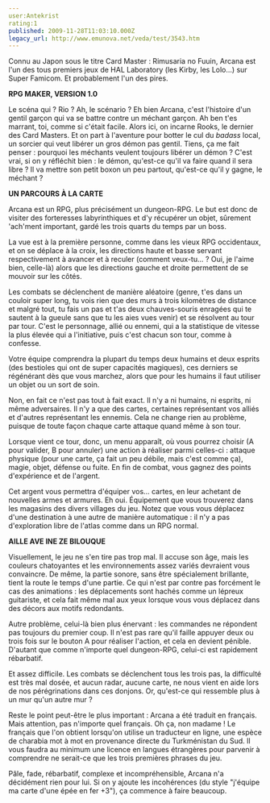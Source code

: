 ```yaml
---
user:Antekrist
rating:1
published: 2009-11-28T11:03:10.000Z
legacy_url: http://www.emunova.net/veda/test/3543.htm
---
```

Connu au Japon sous le titre Card Master : Rimusaria no Fuuin, Arcana est l'un des tous premiers jeux de HAL Laboratory (les Kirby, les Lolo...) sur Super Famicom. Et probablement l'un des pires.  

  

**RPG MAKER, VERSION 1.0**  

Le scéna qui ? Rio ? Ah, le scénario ? Eh bien Arcana, c'est l'histoire d'un gentil garçon qui va se battre contre un méchant garçon. Ah ben t'es marrant, toi, comme si c'était facile. Alors ici, on incarne Rooks, le dernier des Card Masters. Et on part à l'aventure pour botter le cul du _badass_ local, un sorcier qui veut libérer un gros démon pas gentil. Tiens, ça me fait penser : pourquoi les méchants veulent toujours libérer un démon ? C'est vrai, si on y réfléchit bien : le démon, qu'est-ce qu'il va faire quand il sera libre ? Il va mettre son petit boxon un peu partout, qu'est-ce qu'il y gagne, le méchant ?  

  

**UN PARCOURS À LA CARTE**  

Arcana est un RPG, plus précisément un dungeon-RPG. Le but est donc de visiter des forteresses labyrinthiques et d'y récupérer un objet, sûrement 'ach'ment important, gardé les trois quarts du temps par un boss.  

La vue est à la première personne, comme dans les vieux RPG occidentaux, et on se déplace à la croix, les directions haute et basse servant respectivement à avancer et à reculer (comment veux-tu... ? Oui, je l'aime bien, celle-là) alors que les directions gauche et droite permettent de se mouvoir sur les côtés.  

Les combats se déclenchent de manière aléatoire (genre, t'es dans un couloir super long, tu vois rien que des murs à trois kilomètres de distance et malgré tout, tu fais un pas et t'as deux chauves-souris enragées qui te sautent à la gueule sans que tu les aies vues venir) et se résolvent au tour par tour. C'est le personnage, allié ou ennemi, qui a la statistique de vitesse la plus élevée qui a l'initiative, puis c'est chacun son tour, comme à confesse.  

Votre équipe comprendra la plupart du temps deux humains et deux esprits (des bestioles qui ont de super capacités magiques), ces derniers se régénérant dès que vous marchez, alors que pour les humains il faut utiliser un objet ou un sort de soin.  

Non, en fait ce n'est pas tout à fait exact. Il n'y a ni humains, ni esprits, ni même adversaires. Il n'y a que des cartes, certaines représentant vos alliés et d'autres représentant les ennemis. Cela ne change rien au problème, puisque de toute façon chaque carte attaque quand même à son tour.  

Lorsque vient ce tour, donc, un menu apparaît, où vous pourrez choisir (A pour valider, B pour annuler) une action à réaliser parmi celles-ci : attaque physique (pour une carte, ça fait un peu débile, mais c'est comme ça), magie, objet, défense ou fuite. En fin de combat, vous gagnez des points d'expérience et de l'argent.  

Cet argent vous permettra d'équiper vos... cartes, en leur achetant de nouvelles armes et armures. Eh oui. Équipement que vous trouverez dans les magasins des divers villages du jeu. Notez que vous vous déplacez d'une destination à une autre de manière automatique : il n'y a pas d'exploration libre de l'atlas comme dans un RPG normal.  

  

**AILLE AVE INE ZE BILOUQUE**  

Visuellement, le jeu ne s'en tire pas trop mal. Il accuse son âge, mais les couleurs chatoyantes et les environnements assez variés devraient vous convaincre. De même, la partie sonore, sans être spécialement brillante, tient la route le temps d'une partie. Ce qui n'est par contre pas forcément le cas des animations : les déplacements sont hachés comme un lépreux guitariste, et cela fait même mal aux yeux lorsque vous vous déplacez dans des décors aux motifs redondants.  

Autre problème, celui-là bien plus énervant : les commandes ne répondent pas toujours du premier coup. Il n'est pas rare qu'il faille appuyer deux ou trois fois sur le bouton A pour réaliser l'action, et cela en devient pénible. D'autant que comme n'importe quel dungeon-RPG, celui-ci est rapidement rébarbatif.  

Et assez difficile. Les combats se déclenchent tous les trois pas, la difficulté est très mal dosée, et aucun radar, aucune carte, ne nous vient en aide lors de nos pérégrinations dans ces donjons. Or, qu'est-ce qui ressemble plus à un mur qu'un autre mur ?  

Reste le point peut-être le plus important : Arcana a été traduit en français. Mais attention, pas n'importe quel français. Oh ça, non madame ! Le français que l'on obtient lorsqu'on utilise un traducteur en ligne, une espèce de charabia mot à mot en provenance directe du Turkménistan du Sud. Il vous faudra au minimum une licence en langues étrangères pour parvenir à comprendre ne serait-ce que les trois premières phrases du jeu.  

Pâle, fade, rébarbatif, complexe et incompréhensible, Arcana n'a décidément rien pour lui. Si on y ajoute les incohérences (du style "j'équipe ma carte d'une épée en fer +3"), ça commence à faire beaucoup.